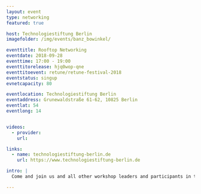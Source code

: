 ```yaml
---
layout: event
type: networking
featured: true

host: Technologiestiftung Berlin
imagefolder: /img/events/banz_bowinkel/

eventtitle: Rooftop Networking
eventdate: 2018-09-28
eventtime: 17:00 - 19:00
eventtitorelease: hjq0wop-qne
eventtitoevent: retune/retune-festival-2018
eventstatus: singup
evnetcapacity: 80

eventlocation: Technologiestiftung Berlin
eventaddress: Grunewaldstraße 61-62, 10825 Berlin
eventlat: 54
eventlong: 14


videos:
  - provider: 
    url:

links:
  - name: technologiestiftung-berlin.de
    url: https://www.technologiestiftung-berlin.de

intro: |
  Come and join us and all other workshop leaders and participants in this networking event on our brand new rooftop terrace. Don't miss out on free drinks and snacks!

---
```


 
